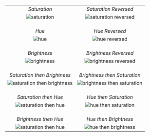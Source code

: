 <style>
  table.custom-table {
    border-collapse: collapse;
    border: none;
  }
  table.custom-table td {
    border: none;
    text-align: center;
  }
</style>

<table class="custom-table">
    <tr>
        <td>
        <i>Saturation</i>
        </td>
        <td>
        <i>Saturation Reversed</i>
        </td>
    </tr>
    <tr>
        <td>
        <img src="saturation.jpg" alt="saturation" style="max-width: 100%;">
        </td>
        <td>
        <img src="saturation_reversed.jpg" alt="saturation reversed" style="max-width: 100%;">
        </td>
    </tr>
    <tr>
        <td>
        <br>
        <i>Hue</i>
        </td>
        <td>
        <br>
        <i>Hue Reversed</i>
        </td>
    </tr>
    <tr>
        <td>
        <img src="hue.jpg" alt="hue" style="max-width: 100%;">
        </td>
        <td>
        <img src="hue_reversed.jpg" alt="hue reversed" style="max-width: 100%;">
        </td>
    </tr>
    <tr>
        <td>
        <br>
        <i>Brightness</i>
        </td>
        <td>
        <br>
        <i>Brightness Reversed</i>
        </td>
    </tr>
    <tr>
        <td>
        <img src="default.jpg" alt="brightness" style="max-width: 100%;">
        </td>
        <td>
        <img src="brightness_reversed.jpg" alt="brightness reversed" style="max-width: 100%;">
        </td>
    </tr>
    <tr>
        <td>
        <br>
        <i>Saturation then Brightness</i>
        </td>
        <td>
        <br>
        <i>Brightness then Saturation</i>
        </td>
    </tr>
    <tr>
        <td>
        <img src="saturation_then_brightness.jpg" alt="saturation then brightness" style="max-width: 100%;">
        </td>
        <td>
        <img src="brightness_then_saturation.jpg" alt="brightness then saturation" style="max-width: 100%;">
        </td>
    </tr>
    <tr>
        <td>
        <br>
        <i>Saturation then Hue</i>
        </td>
        <td>
        <br>
        <i>Hue then Saturation</i>
        </td>
    </tr>
    <tr>
        <td>
        <img src="saturation_then_hue.jpg" alt="saturation then hue" style="max-width: 100%;">
        </td>
        <td>
        <img src="hue_then_saturation.jpg" alt="hue then saturation" style="max-width: 100%;">
        </td>
    </tr>
    <tr>
        <td>
        <br>
        <i>Brightness then Hue</i>
        </td>
        <td>
        <br>
        <i>Hue then Brightness</i>
        </td>
    </tr>
    <tr>
        <td>
        <img src="brightness_then_hue.jpg" alt="saturation then hue" style="max-width: 100%;">
        </td>
        <td>
        <img src="hue_then_brightness.jpg" alt="hue then brightness" style="max-width: 100%;">
        </td>
    </tr>
</table>
